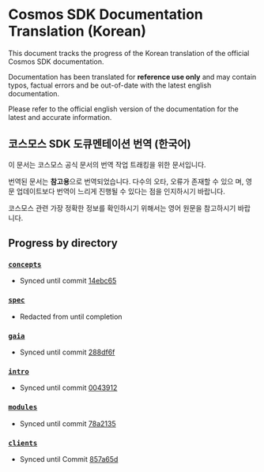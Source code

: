 # Cosmos SDK Documentation Translation (Korean)

This document tracks the progress of the Korean translation of the official
Cosmos SDK documentation.

Documentation has been translated for **reference use only** and may contain
typos, factual errors and be out-of-date with the latest english documentation.

Please refer to the official english version of the documentation for the latest
and accurate information.

## 코스모스 SDK 도큐멘테이션 번역 (한국어)

이 문서는 코스모스 공식 문서의 번역 작업 트래킹을 위한 문서입니다.

번역된 문서는 **참고용**으로 번역되었습니다. 다수의 오타, 오류가 존재할 수 있으
며, 영문 업데이트보다 번역이 느리게 진행될 수 있다는 점을 인지하시기 바랍니다.

코스모스 관련 가장 정확한 정보를 확인하시기 위해서는 영어 원문을 참고하시기 바랍
니다.

## Progress by directory

### [`concepts`](../concepts/)

- Synced until commit
  [14ebc65](https://github.com/cosmos/cosmos-sdk/commit/14ebc65daffd63e1adf17995c103aac9380207ef#diff-f874f370376bf359320af0543de53fcf)

### [`spec`](../spec/)

- Redacted from until completion

### [`gaia`](../gaia/)

- Synced until commit
  [288df6f](https://github.com/cosmos/cosmos-sdk/commit/288df6fe69dcef8fa95aca022039f92ba1e98c11#diff-3302fe357e01f0996ddb0f10adec85f0)

### [`intro`](../intro/)

- Synced until commit
  [0043912](https://github.com/cosmos/cosmos-sdk/commit/0043912548808b4cfd6ab84ec49ba73bd5f65b5b#diff-e518eaec0d99787e6f75682d54751821)

### [`modules`](../modules/)

- Synced until commit
  [78a2135](https://github.com/cosmos/cosmos-sdk/commit/78a21353da978d6c2a9b711f29b3874ff9ca14ae#diff-449cc65858e8929d15f4a170950e7758)

### [`clients`](../clients/)

- Synced until Commit
  [857a65d](https://github.com/cosmos/cosmos-sdk/commit/857a65dc610cd736a47980b5d4778e5123206a3d#diff-93dd988c16d20a1bce170b86ad89425a)
